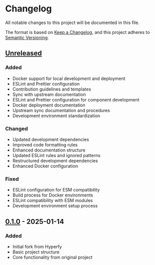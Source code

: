 # Changelog

All notable changes to this project will be documented in this file.

The format is based on [Keep a Changelog](https://keepachangelog.com/en/1.0.0/),
and this project adheres to [Semantic Versioning](https://semver.org/spec/v2.0.0.html).

## [Unreleased]

### Added
- Docker support for local development and deployment
- ESLint and Prettier configuration
- Contribution guidelines and templates
- Sync with upstream documentation
- ESLint and Prettier configuration for component development
- Docker deployment documentation
- Upstream sync documentation and procedures
- Development environment standardization

### Changed
- Updated development dependencies
- Improved code formatting rules
- Enhanced documentation structure
- Updated ESLint rules and ignored patterns
- Restructured development dependencies
- Enhanced Docker configuration

### Fixed
- ESLint configuration for ESM compatibility
- Build process for Docker environments
- ESLint compatibility with ESM modules
- Development environment setup process

## [0.1.0] - 2025-01-14

### Added
- Initial fork from Hyperfy
- Basic project structure
- Core functionality from original project

[Unreleased]: https://github.com/numengames/numinia-hyperfy2/compare/v0.1.0...HEAD
[0.1.0]: https://github.com/numengames/numinia-hyperfy2/releases/tag/v0.1.0 